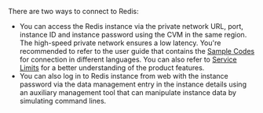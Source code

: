 There are two ways to connect to Redis:
* You can access the Redis instance via the private network URL, port, instance ID and instance password using the CVM in the same region. The high-speed private network ensures a low latency. You're recommended to refer to the user guide that contains the [Sample Codes](/doc/product/239/PHP链接代码示例) for connection in different languages. You can also refer to [Service Limits](/doc/product/239/使用限制) for a better understanding of the product features.
* You can also log in to Redis instance from web with the instance password via the data management entry in the instance details using an auxiliary management tool that can manipulate instance data by simulating command lines.

